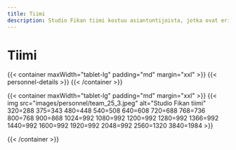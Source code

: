 ```yaml
---
title: Tiimi
description: Studio Fikan tiimi kostuu asiantuntijoista, jotka ovat erikoistuneet muun muassa vaalennus- ja raidoitustekniikoihin sekä moniväreihin. Tuotevalikoimaan lukeutuu suositut Four Reasons Pro sekä OLAPLEX -tuotteet.
---
```


# Tiimi

{{< container maxWidth="tablet-lg" padding="md" margin="xxl" >}}
{{< personnel-details >}}
{{< /container >}}

{{< container maxWidth="tablet-lg" padding="md" margin="xxl" >}}
{{< img
    src="images/personnel/team_25_3.jpeg"
    alt="Studio Fikan tiimi"
    320=288
    375=343
    480=448
    540=508
    640=608
    720=688
    768=736
    800=768
    900=868
    1024=992
    1080=992
    1200=992
    1280=992
    1366=992
    1440=992
    1600=992
    1920=992
    2048=992
    2560=1320
    3840=1984 >}}

{{< /container >}}

